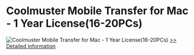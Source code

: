 # Coolmuster Mobile Transfer for Mac - 1 Year License(16-20PCs)
![Coolmuster Mobile Transfer for Mac - 1 Year License(16-20PCs)](https://mycommerce.akamaized.net/api/pimages/P300924896/BIG/300924896.PNG)
[>> Detailed information](https://secure.shareit.com/shareit/product.html?productid=300924896&affiliateid=200057808)